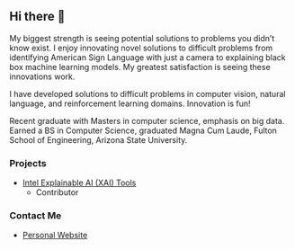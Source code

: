 ## Hi there 👋

My biggest strength is seeing potential solutions to problems you didn’t know exist. I enjoy innovating novel solutions to difficult problems from identifying American Sign Language with just a camera to explaining black box machine learning models. My greatest satisfaction is seeing these innovations work.

I have developed solutions to difficult problems in computer vision, natural language, and reinforcement learning domains. Innovation is fun!

Recent graduate with Masters in computer science, emphasis on big data. Earned a BS in Computer Science, graduated Magna Cum Laude, Fulton School of Engineering, Arizona State University.

### Projects

- [Intel Explainable AI (XAI) Tools]([linkurl](https://github.com/IntelAI/intel-xai-tools))
  - Contributor


### Contact Me
- [Personal Website](http://dylanlang.ai/)
